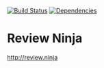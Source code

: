 
[![Build Status](https://travis-ci.org/dtornow/Hello-World.svg?branch=master)](https://travis-ci.org/dtornow/Hello-World) [![Dependencies](https://david-dm.org/dtornow/review.ninja.png)](https://david-dm.org/dtornow/review.ninja)

Review Ninja
===========

http://review.ninja
